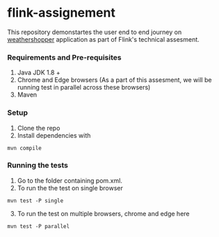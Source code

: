 # flink-assignement
This repository demonstartes the user end to end journey on [weathershopper](https://weathershopper.pythonanywhere.com/) application as part of Flink's technical assesment.

### Requirements and Pre-requisites
1. Java JDK 1.8 +
2. Chrome and Edge browsers (As a part of this assesment, we will be running test in parallel across these browsers)
3. Maven 

### Setup
1. Clone the repo
2. Install dependencies with
```
mvn compile
```
### Running the tests
1. Go to the folder containing pom.xml.
2. To run the the test on single browser
```
mvn test -P single
```
3. To run the test on multiple browsers, chrome and edge here
```
mvn test -P parallel
```
 
